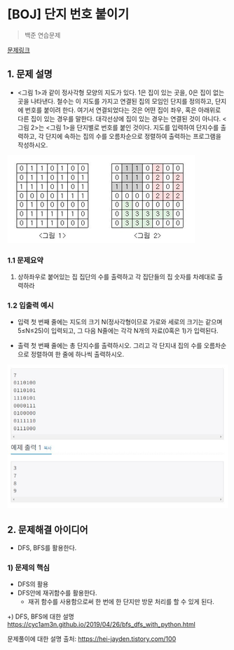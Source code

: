 # [BOJ] 단지 번호 붙이기

> 백준 연습문제

[문제링크](https://www.acmicpc.net/problem/2667)

## 1. 문제 설명
- <그림 1>과 같이 정사각형 모양의 지도가 있다. 1은 집이 있는 곳을, 0은 집이 없는 곳을 나타낸다. 철수는 이 지도를 가지고 연결된 집의 모임인 단지를 정의하고, 단지에 번호를 붙이려 한다. 여기서 연결되었다는 것은 어떤 집이 좌우, 혹은 아래위로 다른 집이 있는 경우를 말한다. 대각선상에 집이 있는 경우는 연결된 것이 아니다. <그림 2>는 <그림 1>을 단지별로 번호를 붙인 것이다. 지도를 입력하여 단지수를 출력하고, 각 단지에 속하는 집의 수를 오름차순으로 정렬하여 출력하는 프로그램을 작성하시오.


<img src='문제 예시.JPG'>

### 1.1 문제요약

1. 상하좌우로 붙어있는 집 집단의 수를 출력하고 각 집단들의 집 숫자를 차례대로 출력하라


### 1.2 입출력 예시

- 입력
  첫 번째 줄에는 지도의 크기 N(정사각형이므로 가로와 세로의 크기는 같으며 5≤N≤25)이 입력되고, 그 다음 N줄에는 각각 N개의 자료(0혹은 1)가 입력된다.
  
- 출력
  첫 번째 줄에는 총 단지수를 출력하시오. 그리고 각 단지내 집의 수를 오름차순으로 정렬하여 한 줄에 하나씩 출력하시오.

<img src='입출력 예시.JPG'>

## 2. 문제해결 아이디어
- DFS, BFS를 활용한다.

### 1) 문제의 핵심
- DFS의 활용
- DFS안에 재귀함수를 활용한다.
  - 재귀 함수를 사용함으로써 한 번에 한 단지만 방문 처리를 할 수 있게 된다.

+) DFS, BFS에 대한 설명
https://cyc1am3n.github.io/2019/04/26/bfs_dfs_with_python.html

문제풀이에 대한 설명 출처: https://hei-jayden.tistory.com/100
